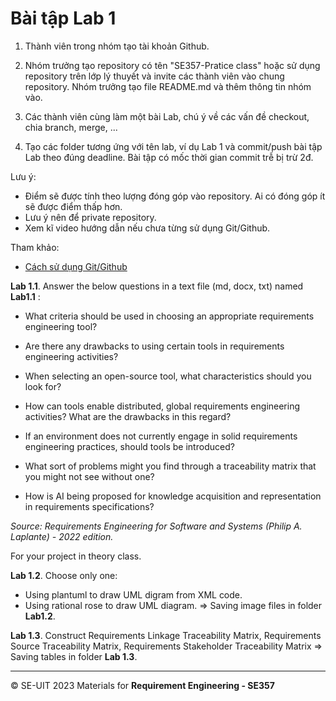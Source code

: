 # Bài tập Lab 1

1. Thành viên trong nhóm tạo tài khoản Github.

2. Nhóm trưởng tạo repository có tên "SE357-Pratice class" hoặc sử dụng repository trên lớp lý thuyết và invite các thành viên vào chung repository. Nhóm trưởng tạo file README.md và thêm thông tin nhóm vào.

3. Các thành viên cùng làm một bài Lab, chú ý về các vấn đề checkout, chia branch, merge, ...

4. Tạo các folder tương ứng với tên lab, ví dụ Lab 1 và commit/push bài tập Lab theo đúng deadline. Bài tập có mốc thời gian commit trễ bị trừ 2đ.

Lưu ý:
- Điểm sẽ được tính theo lượng đóng góp vào repository. Ai có đóng góp ít sẽ được điểm thấp hơn.
- Lưu ý nên để private repository.
- Xem kĩ video hướng dẫn nếu chưa từng sử dụng Git/Github.

Tham khảo:

- [Cách sử dụng Git/Github](https://www.youtube.com/watch?v=1JuYQgpbrW0)


**Lab 1.1**. Answer the below questions in a text file (md, docx, txt) named **Lab1.1** :

- What criteria should be used in choosing an appropriate requirements engineering tool? 

- Are there any drawbacks to using certain tools in requirements engineering activities? 

- When selecting an open-source tool, what characteristics should you look for? 

- How can tools enable distributed, global requirements engineering activities? What are the drawbacks in this regard? 

- If an environment does not currently engage in solid requirements engineering practices, should tools be introduced? 

- What sort of problems might you find through a traceability matrix that you might not see without one? 

- How is AI being proposed for knowledge acquisition and representation in requirements specifications? 

*Source: Requirements Engineering for Software and Systems (Philip A. Laplante) - 2022 edition.*

For your project in theory class.

**Lab 1.2**. Choose only one:

- Using plantuml to draw UML digram from XML code.
- Using rational rose to draw UML diagram.
=> Saving image files in folder **Lab1.2**.

**Lab 1.3**. Construct Requirements Linkage Traceability Matrix, Requirements Source Traceability Matrix, Requirements Stakeholder Traceability Matrix => Saving tables in folder **Lab 1.3**.

<!-- 8. Download FreeMind and use it to brainstorm a mind map for your smart home system. 

9. Construct a FitNesse (or Cucumber) test table for the requirement described in the belows. 

Video entry is the mechanism by which various formats of video data are able to
be loaded into the repository for video playback. Priority = Medium.
- System shall allow for video input into digital library.
- System shall allow for storage of video metadata such as category,
genre, title, and rating.
- System shall provide an interface to users to edit and update video
metadata.
- System shall accept one-button touch support for incorporating VHS
tape into digital library.
- System shall accept one-button touch support for incorporating DVD
videos into digital library, where law and technology provide. -->

<!-- 10. Download and install the latest version of DOORS (NG at the time of this writing). Create a new project to manage the requirements for the course project you are currently completing. 

11. Using the Sud and Arthur dimensions for evaluating requirements management tools, conduct an assessment of five different commercial or open-source tools using publicly available information. -->

---
&copy; SE-UIT 2023
Materials for **Requirement Engineering - SE357** 